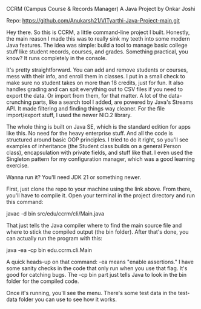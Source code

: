CCRM (Campus Course & Records Manager)
A Java Project by Onkar Joshi

Repo: https://github.com/Anukarsh21/VITyarthi-Java-Project-main.git

Hey there. So this is CCRM, a little command-line project I built. Honestly, the main reason I made this was to really sink my teeth into some modern Java features. The idea was simple: build a tool to manage basic college stuff like student records, courses, and grades. Something practical, you know? It runs completely in the console.

It's pretty straightforward. You can add and remove students or courses, mess with their info, and enroll them in classes. I put in a small check to make sure no student takes on more than 18 credits, just for fun. It also handles grading and can spit everything out to CSV files if you need to export the data. Or import from them, for that matter. A lot of the data-crunching parts, like a search tool I added, are powered by Java's Streams API. It made filtering and finding things way cleaner. For the file import/export stuff, I used the newer NIO.2 library.

The whole thing is built on Java SE, which is the standard edition for apps like this. No need for the heavy enterprise stuff. And all the code is structured around basic OOP principles. I tried to do it right, so you'll see examples of inheritance (the Student class builds on a general Person class), encapsulation with private fields, and stuff like that. I even used the Singleton pattern for my configuration manager, which was a good learning exercise.

Wanna run it?
You'll need JDK 21 or something newer.

First, just clone the repo to your machine using the link above. From there, you'll have to compile it. Open your terminal in the project directory and run this command:

javac -d bin src/edu/ccrm/cli/Main.java

That just tells the Java compiler where to find the main source file and where to stick the compiled output (the bin folder). After that's done, you can actually run the program with this:

java -ea -cp bin edu.ccrm.cli.Main

A quick heads-up on that command: -ea means "enable assertions." I have some sanity checks in the code that only run when you use that flag. It's good for catching bugs. The -cp bin part just tells Java to look in the bin folder for the compiled code.

Once it's running, you'll see the menu. There's some test data in the test-data folder you can use to see how it works.
